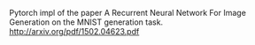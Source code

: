 Pytorch impl of the paper
A Recurrent Neural Network For Image Generation on the MNIST generation task.
http://arxiv.org/pdf/1502.04623.pdf
